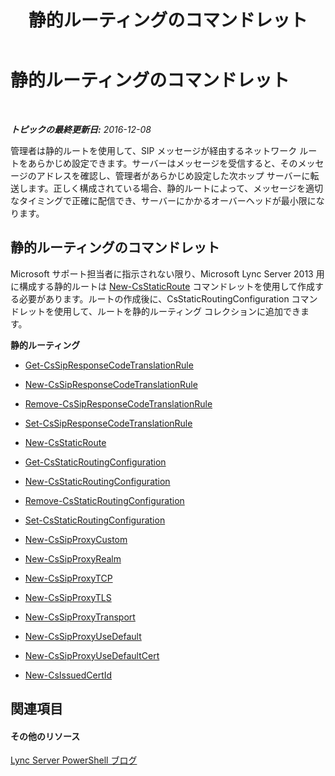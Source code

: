 ﻿---
title: 静的ルーティングのコマンドレット
TOCTitle: 静的ルーティングのコマンドレット
ms:assetid: 71d5e0cd-8412-4383-818a-95b851a4da4b
ms:mtpsurl: https://technet.microsoft.com/ja-jp/library/Gg416492(v=OCS.15)
ms:contentKeyID: 48272445
ms.date: 12/10/2016
mtps_version: v=OCS.15
ms.translationtype: HT
---

# 静的ルーティングのコマンドレット

 

_**トピックの最終更新日:** 2016-12-08_

管理者は静的ルートを使用して、SIP メッセージが経由するネットワーク ルートをあらかじめ設定できます。サーバーはメッセージを受信すると、そのメッセージのアドレスを確認し、管理者があらかじめ設定した次ホップ サーバーに転送します。正しく構成されている場合、静的ルートによって、メッセージを適切なタイミングで正確に配信でき、サーバーにかかるオーバーヘッドが最小限になります。

## 静的ルーティングのコマンドレット

Microsoft サポート担当者に指示されない限り、Microsoft Lync Server 2013 用に構成する静的ルートは [New-CsStaticRoute](new-csstaticroute.md) コマンドレットを使用して作成する必要があります。ルートの作成後に、CsStaticRoutingConfiguration コマンドレットを使用して、ルートを静的ルーティング コレクションに追加できます。

**静的ルーティング**

  - [Get-CsSipResponseCodeTranslationRule](get-cssipresponsecodetranslationrule.md)

  - [New-CsSipResponseCodeTranslationRule](new-cssipresponsecodetranslationrule.md)

  - [Remove-CsSipResponseCodeTranslationRule](remove-cssipresponsecodetranslationrule.md)

  - [Set-CsSipResponseCodeTranslationRule](set-cssipresponsecodetranslationrule.md)

  - [New-CsStaticRoute](new-csstaticroute.md)

  - [Get-CsStaticRoutingConfiguration](get-csstaticroutingconfiguration.md)

  - [New-CsStaticRoutingConfiguration](new-csstaticroutingconfiguration.md)

  - [Remove-CsStaticRoutingConfiguration](remove-csstaticroutingconfiguration.md)

  - [Set-CsStaticRoutingConfiguration](set-csstaticroutingconfiguration.md)

  - [New-CsSipProxyCustom](new-cssipproxycustom.md)

  - [New-CsSipProxyRealm](new-cssipproxyrealm.md)

  - [New-CsSipProxyTCP](new-cssipproxytcp.md)

  - [New-CsSipProxyTLS](new-cssipproxytls.md)

  - [New-CsSipProxyTransport](new-cssipproxytransport.md)

  - [New-CsSipProxyUseDefault](new-cssipproxyusedefault.md)

  - [New-CsSipProxyUseDefaultCert](new-cssipproxyusedefaultcert.md)

  - [New-CsIssuedCertId](new-csissuedcertid.md)

## 関連項目

#### その他のリソース

[Lync Server PowerShell ブログ](http://go.microsoft.com/fwlink/?linkid=203150%26clcid=0x411)

